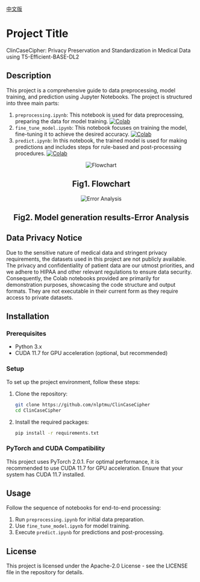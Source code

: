 [中文版](README_Chinese.md)

# Project Title
ClinCaseCipher: Privacy Preservation and Standardization in Medical Data using T5-Efficient-BASE-DL2

## Description
This project is a comprehensive guide to data preprocessing, model training, and prediction using Jupyter Notebooks. The project is structured into three main parts:

1. `preprocessing.ipynb`: This notebook is used for data preprocessing, preparing the data for model training.
[![Colab](https://img.shields.io/badge/Colab-preprocessing-orange)](https://colab.research.google.com/github/nlptmu/ClinCaseCipher/blob/main/preprocessing.ipynb)
2. `fine_tune_model.ipynb`: This notebook focuses on training the model, fine-tuning it to achieve the desired accuracy.
[![Colab](https://img.shields.io/badge/Colab-fine_tune_model-orange)](https://colab.research.google.com/github/nlptmu/ClinCaseCipher/blob/main/fine_tune_model.ipynb)
3. `predict.ipynb`: In this notebook, the trained model is used for making predictions and includes steps for rule-based and post-processing procedures.
[![Colab](https://img.shields.io/badge/Colab-predict-orange)](https://colab.research.google.com/github/nlptmu/ClinCaseCipher/blob/main/predict.ipynb)

<p align="center">
  <img src="image/ai-cup-Fig1.png" alt="Flowchart"/>
</p>
<h2 align="center">Fig1. Flowchart</h2>

<p align="center">
  <img src="image/ai-cup-Fig2.png" alt="Error Analysis"/>
</p>
<h2 align="center">Fig2. Model generation results-Error Analysis</h2>

## Data Privacy Notice
Due to the sensitive nature of medical data and stringent privacy requirements, the datasets used in this project are not publicly available. The privacy and confidentiality of patient data are our utmost priorities, and we adhere to HIPAA and other relevant regulations to ensure data security. Consequently, the Colab notebooks provided are primarily for demonstration purposes, showcasing the code structure and output formats. They are not executable in their current form as they require access to private datasets.

## Installation

### Prerequisites
- Python 3.x
- CUDA 11.7 for GPU acceleration (optional, but recommended)

### Setup
To set up the project environment, follow these steps:

1. Clone the repository:
   ```bash
   git clone https://github.com/nlptmu/ClinCaseCipher
   cd ClinCaseCipher
   ```

2. Install the required packages:
   ```bash
   pip install -r requirements.txt
   ```

### PyTorch and CUDA Compatibility
This project uses PyTorch 2.0.1. For optimal performance, it is recommended to use CUDA 11.7 for GPU acceleration. Ensure that your system has CUDA 11.7 installed.

## Usage
Follow the sequence of notebooks for end-to-end processing:
1. Run `preprocessing.ipynb` for initial data preparation.
2. Use `fine_tune_model.ipynb` for model training.
3. Execute `predict.ipynb` for predictions and post-processing.

## License
This project is licensed under the Apache-2.0 License - see the LICENSE file in the repository for details.
